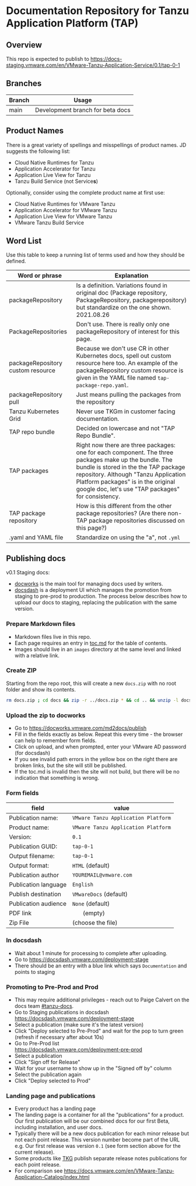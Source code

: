 # Documentation Repository for Tanzu Application Platform (TAP)

## Overview

This repo is expected to publish to https://docs-staging.vmware.com/en/VMware-Tanzu-Application-Service/0.1/tap-0-1

## Branches

| Branch | Usage |
|--------|-------|
| main | Development branch for beta docs |

## Product Names

There is a great variety of spellings and misspellings of product names.
JD suggests the following list:

* Cloud Native Runtimes for Tanzu
* Application Accelerator for Tanzu
* Application Live View for Tanzu
* Tanzu Build Service (not Service**s**)

Optionally, consider using the complete product name at first use:

* Cloud Native Runtimes for VMware Tanzu
* Application Accelerator for VMware Tanzu
* Application Live View for VMware Tanzu
* VMware Tanzu Build Service



## Word List

Use this table to keep a running list of terms used and how they should be defined.

| Word or phrase | Explanation |
|----------------|-------------|
| packageRepository | Is a definition. Variations found in original doc (Package repository, PackageRepository, packagerepository) but standardize on the one shown. 2021.08.26 |
| PackageRepositories | Don't use. There is really only one packageRepository of interest for this page. |
| packageRepository custom resource | Because we don't use CR in other Kubernetes docs, spell out custom resource here too. An example of the packageRepository custom resource is given in the YAML file named `tap-package-repo.yaml`.|
| packageRepository pull | Just means pulling the packages from the repository|
| Tanzu Kubernetes Grid | Never use TKGm in customer facing documentation. |
| TAP repo bundle | Decided on lowercase and not "TAP Repo Bundle".|
| TAP packages | Right now there are three packages: one for each component. The three packages make up the bundle. The bundle is stored in the the TAP package repository. Although "Tanzu Application Platform packages" is in the original google doc, let's use "TAP packages" for consistency.|
| TAP package repository |  How is this different from the other package repositories? (Are there non-TAP package repositories discussed on this page?) |
| .yaml and YAML file | Standardize on using the "a", not `.yml` |

## Publishing docs
v0.1 Staging docs:  

- [docworks](https://docworks.vmware.com/) is the main tool for managing docs used by writers.
- [docsdash](https://docsdash.vmware.com/) is a deployment UI which manages the promotion from staging to pre-prod to production. The process below describes how to upload our docs to staging, replacing the publication with the same version.

### Prepare Markdown files
- Markdown files live in this repo.
- Each page requires an entry in [toc.md](docs/toc.md) for the table of contents.
- Images should live in an `images` directory at the same level and linked with a relative link.

### Create ZIP
Starting from the repo root, this will create a new `docs.zip` with no root folder and show its contents.

```sh
rm docs.zip ; cd docs && zip -r ../docs.zip * && cd .. && unzip -l docs.zip
```

### Upload the zip to docworks
- Go to https://docworks.vmware.com/md2docs/publish
- Fill in the fields exactly as below. Repeat this every time - the browser can help to remember form fields.
- Click on upload, and when prompted, enter your VMware AD password (for docsdash)
- If you see invalid path errors in the yellow box on the right there are broken links, but the site will still be published.
- If the toc.md is invalid then the site will not build, but there will be no indication that something is wrong.

### Form fields

|field|value|
|---|---|
|Publication name:   |`VMware Tanzu Application Platform`|
|Product name:       |`VMware Tanzu Application Platform`|
|Version:            |`0.1`|
|Publication GUID:   |`tap-0-1`|
|Output filename:    |`tap-0-1`|
|Output format:      |`HTML` (default)|
|Publication author  |`YOUREMAIL@vmware.com`|
|Publication language|`English`|
|Publish destination |`VMwareDocs` (default)|
|Publication audience|`None` (default)|
|PDF link            |`   ` (empty)|
|Zip File            |(choose the file)|

### In docsdash
- Wait about 1 minute for processing to complete after uploading.
- Go to https://docsdash.vmware.com/deployment-stage
- There should be an entry with a blue link which says `Documentation` and points to staging

### Promoting to Pre-Prod and Prod
- This may require additional privileges - reach out to Paige Calvert on the docs team [#tanzu-docs](https://vmware.slack.com/archives/C055V2M0H).
- Go to Staging publications in docsdash  
  https://docsdash.vmware.com/deployment-stage
- Select a publication (make sure it's the latest version)
- Click "Deploy selected to Pre-Prod" and wait for the pop to turn green (refresh if necessary after about 10s)
- Go to Pre-Prod list  
  https://docsdash.vmware.com/deployment-pre-prod
- Select a publication
- Click "Sign off for Release"
- Wait for your username to show up in the "Signed off by" column
- Select the publication again
- Click "Deploy selected to Prod"

### Landing page and publications
- Every product has a landing page
- The landing page is a container for all the "publications" for a product. Our first publication will be our combined docs for our first Beta, including installation, and user docs.
- Typically there will be a new docs publication for each minor release but not each point release. This version number become part of the URL e.g. Our first release was version `0.1` (see form section above for the current release).
- Some products like [TKG](https://docs.vmware.com/en/VMware-Tanzu-Kubernetes-Grid/index.html) publish separate release notes publications for each point release.
- For comparison see https://docs.vmware.com/en/VMware-Tanzu-Application-Catalog/index.html

